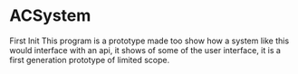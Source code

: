 # ACSystem
First Init
This program is a prototype made too show how a system like this would interface with an api, it shows of some of the user interface, it is a first generation prototype of limited scope. 
